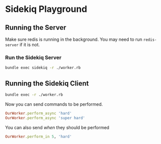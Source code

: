 # Sidekiq Playground

## Running the Server

Make sure redis is running in the background. You may need to run
`redis-server` if it is not.

### Run the Sidekiq Server

```sh
bundle exec sidekiq -r ./worker.rb
```

## Running the Sidekiq Client

```sh
bundle exec -r ./worker.rb
```

Now you can send commands to be performed.

```ruby
OurWorker.perform_async 'hard'
OurWorker.perform_async 'super hard'
```

You can also send _when_ they should be performed

```ruby
OurWorker.perform_in 5, 'hard'
```
